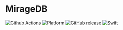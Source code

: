 # MirageDB

[![Github Actions](https://github.com/o2ter/MirageDB/workflows/Builder/badge.svg)](https://github.com/o2ter/MirageDB/actions)
![Platform](https://img.shields.io/badge/platform-macOS%20%7C%20Linux-lightgrey.svg?style=flat)
[![GitHub release](https://img.shields.io/github/release/o2ter/Float16.svg)](https://github.com/o2ter/MirageDB/releases)
[![Swift](https://img.shields.io/badge/swift-5.3-orange.svg?style=flat)](https://swift.org)
